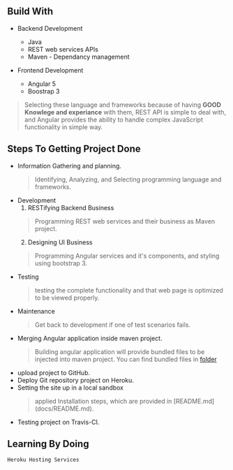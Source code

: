 ## Build With

- Backend Development
  - Java  
  - REST web services APIs
  - Maven - Dependancy management 
  
  
- Frontend Development 
  - Angular 5
  - Boostrap 3
  
> Selecting these language and frameworks because of having **GOOD Knowlege and experiance** with them, REST API is simple to    deal with, and Angular provides the ability to handle complex JavaScript functionality in simple way.

  




## Steps To Getting Project Done
- Information Gathering and planning.
   > Identifying, Analyzing, and Selecting programming language and frameworks.
- Development
   1. RESTifying Backend Business
     > Programming REST web services and their business as Maven project.
   2. Designing UI Business 
     > Programming  Angular services and it's components, and styling using bootstrap 3.
- Testing 
   >  testing the complete functionality and that web page is optimized to be viewed properly. 
- Maintenance
   > Get back to development if one of test scenarios fails.
- Merging Angular application inside maven project.
   > Building angular application will provide bundled files to be injected into maven project.
   > You can find bundled files in [folder](docs/src/main/webapp)
- upload project to GitHub.
- Deploy Git repository project on Heroku.
- Setting the site up in a local sandbox
   > applied Installation steps, which are provided in [README.md] (docs/README.md).  
- Testing project on Travis-CI.






## Learning By Doing

```Heroku Hosting Services```

